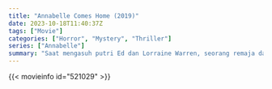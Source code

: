 ```yaml
---
title: "Annabelle Comes Home (2019)"
date: 2023-10-18T11:40:37Z
tags: ["Movie"]
categories: ["Horror", "Mystery", "Thriller"]
series: ["Annabelle"]
summary: "Saat mengasuh putri Ed dan Lorraine Warren, seorang remaja dan temannya tanpa sadar membangunkan roh jahat yang terperangkap di dalam boneka."
---
```



  <mux-player stream-type="on-demand"
  src="https://kp3d-my.sharepoint.com/personal/ryoo_kp3d_onmicrosoft_com/_layouts/15/download.aspx?share=EWKwLiCSqW1KtNRF31vSTFkBZDd9kxfQ_sfA2MqUpjBHYA" prefer-playback="mse" controls>
 
  </mux-player>
  

{{< movieinfo id="521029" >}}

  <script src="https://cdn.jsdelivr.net/npm/@mux/mux-player"></script>
  
   <script type="application/ld+json">
 {
  "@context": "https://schema.org/",
  "@type": "VideoObject",
  "name": "Annabelle Comes Home (2019)",
  "contentUrl": "https://stream.mux.com/8bAw72eIpImaA87Y6CMNQteyn75suq1k8XmmuKO8qNw.m3u8",
  "thumbnailUrl": "https://www.themoviedb.org/t/p/original/iaJakHS2qPkbRY4KHB7E3NmVb7w.jpg?width=314&fit_mode=preserve&time=25",
  "uploadDate": "2023-10-18T11:40:37Z",
}

</script>